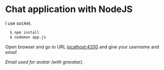 # Chat application with NodeJS

I use socket.

```bash
  $ npm install
  $ nodemon app.js
```
Open browser and go to URL [localhost:4200](http://localhost:4200) and give your *username* and *email*

*Email used for avatar (with gravatar).*
